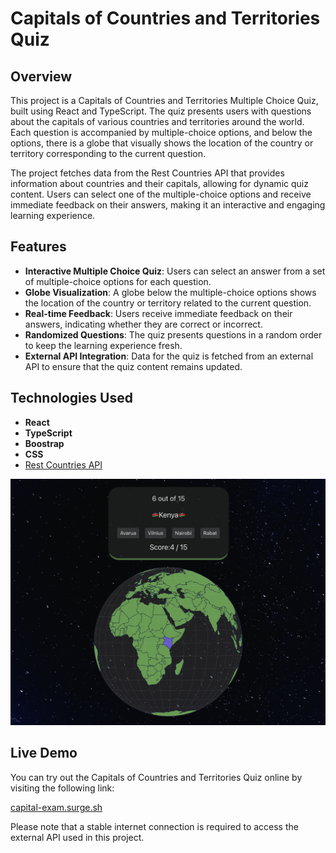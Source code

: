 # Capitals of Countries and Territories Quiz

## Overview

This project is a Capitals of Countries and Territories Multiple Choice Quiz, built using React and TypeScript. The quiz presents users with questions about the capitals of various countries and territories around the world. Each question is accompanied by multiple-choice options, and below the options, there is a globe that visually shows the location of the country or territory corresponding to the current question.

The project fetches data from the Rest Countries API that provides information about countries and their capitals, allowing for dynamic quiz content. Users can select one of the multiple-choice options and receive immediate feedback on their answers, making it an interactive and engaging learning experience.

## Features

- **Interactive Multiple Choice Quiz**: Users can select an answer from a set of multiple-choice options for each question.
- **Globe Visualization**: A globe below the multiple-choice options shows the location of the country or territory related to the current question.
- **Real-time Feedback**: Users receive immediate feedback on their answers, indicating whether they are correct or incorrect.
- **Randomized Questions**: The quiz presents questions in a random order to keep the learning experience fresh.
- **External API Integration**: Data for the quiz is fetched from an external API to ensure that the quiz content remains updated.

## Technologies Used

- **React**
- **TypeScript**
- **Boostrap**
- **CSS**
- [Rest Countries API](https://restcountries.com/)

![Website Screenshot](src/Assets/images/GlobeScreenShot.png)

## Live Demo

You can try out the Capitals of Countries and Territories Quiz online by visiting the following link:

[capital-exam.surge.sh](https://capital-exam.surge.sh)

Please note that a stable internet connection is required to access the external API used in this project.
